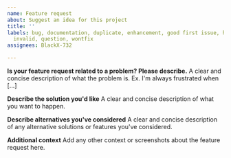 ```yaml
---
name: Feature request
about: Suggest an idea for this project
title: ''
labels: bug, documentation, duplicate, enhancement, good first issue, help wanted,
  invalid, question, wontfix
assignees: BlackX-732

---
```


**Is your feature request related to a problem? Please describe.**
A clear and concise description of what the problem is. Ex. I'm always frustrated when [...]

**Describe the solution you'd like**
A clear and concise description of what you want to happen.

**Describe alternatives you've considered**
A clear and concise description of any alternative solutions or features you've considered.

**Additional context**
Add any other context or screenshots about the feature request here.
